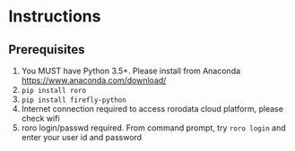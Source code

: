 # Instructions

## Prerequisites
1.  You MUST have Python 3.5+.  Please install from Anaconda https://www.anaconda.com/download/
2.  `pip install roro`
3.  `pip install firefly-python`
4. Internet connection required to access rorodata cloud platform, please check wifi
5. roro login/passwd required. From command prompt, try `roro login` and enter your user id and password

